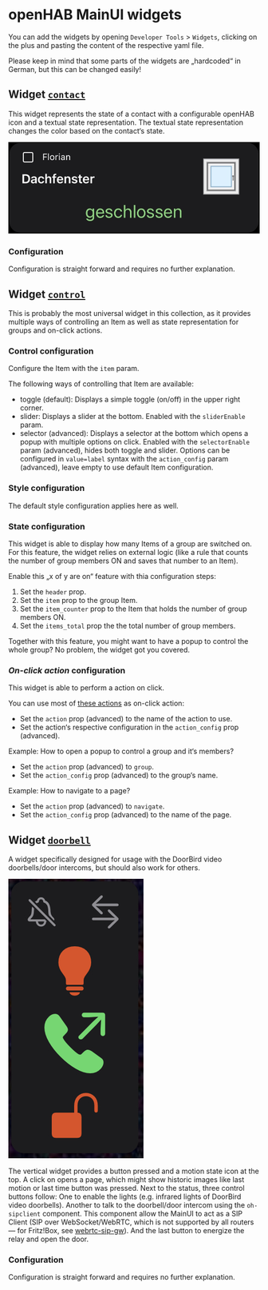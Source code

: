 # openHAB MainUI widgets

You can add the widgets by opening `Developer Tools` > `Widgets`, clicking on the plus and pasting the content of the respective yaml file.

Please keep in mind that some parts of the widgets are „hardcoded“ in German, but this can be changed easily!

## Widget [`contact`](./contact.yaml)

This widget represents the state of a contact with a configurable openHAB icon and a textual state representation.
The textual state representation changes the color based on the contact‘s state.

![](./images/contact/dark.jpeg)

### Configuration

Configuration is straight forward and requires no further explanation.

## Widget [`control`](./control.yaml)

This is probably the most universal widget in this collection, as it provides multiple ways of controlling an Item as well as state representation for groups and on-click actions.

### Control configuration

Configure the Item with the `item` param.

The following ways of controlling that Item are available:
- toggle (default): Displays a simple toggle (on/off) in the upper right corner.
- slider: Displays a slider at the bottom.
  Enabled with the `sliderEnable` param.
- selector (advanced): Displays a selector at the bottom which opens a popup with multiple options on click.
  Enabled with the `selectorEnable` param (advanced), hides both toggle and slider.
  Options can be configured in `value=label` syntax with the `action_config` param (advanced), leave empty to use default Item configuration.

### Style configuration

The default style configuration applies here as well.

### State configuration

This widget is able to display how many Items of a group are switched on.
For this feature, the widget relies on external logic (like a rule that counts the number of group members ON and saves that number to an Item).

Enable this „x of y are on“ feature with thia configuration steps:
1. Set the `header` prop.
2. Set the `item` prop to the group Item.
3. Set the `item_counter` prop to the Item that holds the number of group members ON.
4. Set the `items_total` prop the the total number of group members.

Together with this feature, you might want to have a popup to control the whole group?
No problem, the widget got you covered.

### *On-click action* configuration

This widget is able to perform a action on click.

You can use most of [these actions](https://www.openhab.org/docs/ui/components/oh-button.html#action) as on-click action:
- Set the `action` prop (advanced) to the name of the action to use.
- Set the action‘s respective configuration in the `action_config` prop (advanced).

Example: How to open a popup to control a group and it‘s members?
- Set the `action` prop (advanced) to `group`.
- Set the `action_config` prop (advanced) to the group‘s name.

Example: How to navigate to a page?
- Set the `action` prop (advanced) to `navigate`.
- Set the `action_config` prop (advanced) to the name of the page.

## Widget [`doorbell`](./doorbell.yaml)

A widget specifically designed for usage with the DoorBird video doorbells/door intercoms, but should also work for others.

![](./images/doorbell/dark.jpeg)

The vertical widget provides a button pressed and a motion state icon at the top.
A click on opens a page, which might show historic images like last motion or last time button was pressed.
Next to the status, three control buttons follow:
One to enable the lights (e.g. infrared lights of DoorBird video doorbells).
Another to talk to the doorbell/door intercom using the `oh-sipclient` component.
This component allow the MainUI to act as a SIP Client (SIP over WebSocket/WebRTC, which is not supported by all routers — for Fritz!Box, see [webrtc-sip-gw](https://github.com/florian-h05/webrtc-sip-gw)).
And the last button to energize the relay and open the door.

### Configuration

Configuration is straight forward and requires no further explanation.
